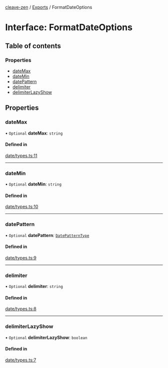 [cleave-zen](../README.md) / [Exports](../modules.md) / FormatDateOptions

# Interface: FormatDateOptions

## Table of contents

### Properties

- [dateMax](FormatDateOptions.md#datemax)
- [dateMin](FormatDateOptions.md#datemin)
- [datePattern](FormatDateOptions.md#datepattern)
- [delimiter](FormatDateOptions.md#delimiter)
- [delimiterLazyShow](FormatDateOptions.md#delimiterlazyshow)

## Properties

### dateMax

• `Optional` **dateMax**: `string`

#### Defined in

[date/types.ts:11](https://github.com/nosir/cleave-zen/blob/b91d8a2/src/date/types.ts#L11)

___

### dateMin

• `Optional` **dateMin**: `string`

#### Defined in

[date/types.ts:10](https://github.com/nosir/cleave-zen/blob/b91d8a2/src/date/types.ts#L10)

___

### datePattern

• `Optional` **datePattern**: [`DatePatternType`](../modules.md#datepatterntype)

#### Defined in

[date/types.ts:9](https://github.com/nosir/cleave-zen/blob/b91d8a2/src/date/types.ts#L9)

___

### delimiter

• `Optional` **delimiter**: `string`

#### Defined in

[date/types.ts:8](https://github.com/nosir/cleave-zen/blob/b91d8a2/src/date/types.ts#L8)

___

### delimiterLazyShow

• `Optional` **delimiterLazyShow**: `boolean`

#### Defined in

[date/types.ts:7](https://github.com/nosir/cleave-zen/blob/b91d8a2/src/date/types.ts#L7)
